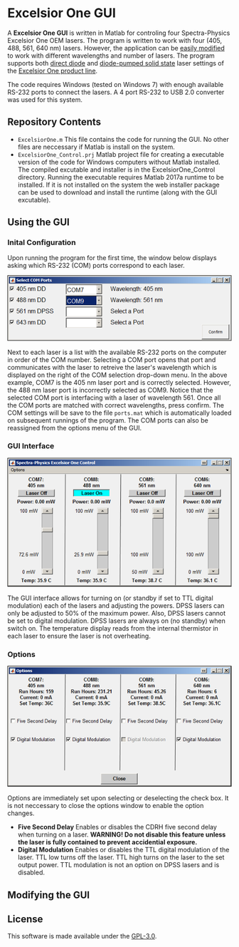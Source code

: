 # Excelsior One GUI
A **Excelsior One GUI** is written in Matlab for controling four Spectra-Physics Excelsior One OEM lasers. The program is written to work with four (405, 488, 561, 640 nm) lasers. However, the application can be [easily modified](README.md#modifying-the-gui) to work with different wavelengths and number of lasers. The program supports both [direct diode](https://en.wikipedia.org/wiki/Laser_diode) and [diode-pumped solid state](https://en.wikipedia.org/wiki/Diode-pumped_solid-state_laser) laser settings of the [Excelsior One product line](http://www.spectra-physics.com/products/cw-lasers/excelsior-one).  

The code requires Windows (tested on Windows 7) with enough available RS-232 ports to connect the lasers. A 4 port RS-232 to USB 2.0 converter was used for this system.  

## Repository Contents
- `ExcelsiorOne.m` This file contains the code for running the GUI. No other files are neccessary if Matlab is install on the system.
- `ExcelsiorOne_Control.prj` Matlab project file for creating a executable version of the code for Windows computers without Matlab installed. The compiled excutable and installer is in the ExcelsiorOne_Control directory. Running the executable requires Matlab 2017a runtime to be installed. If it is not installed on the system the web installer package can be used to download and install the runtime (along with the GUI excutable).   

## Using the GUI
### Inital Configuration
Upon running the program for the first time, the window below displays asking which RS-232 (COM) ports correspond to each laser. 

![Port Selection](/Images/Ports.png)

Next to each laser is a list with the available RS-232 ports on the computer in order of the COM number. Selecting a COM port opens that port and communicates with the laser to retreive the laser's wavelength which is displayed on the right of the COM selection drop-down menu. In the above example, COM7 is the 405 nm laser port and is correctly selected. However, the 488 nm laser port is incorrectly selected as COM9. Notice that the selected COM port is interfacing with a laser of wavelength 561. Once all the COM ports are matched with correct wavelengths, press confirm. The COM settings will be save to the file `ports.mat` which is automatically loaded on subsequent runnings of the program. The COM ports can also be reassigned from the options menu of the GUI. 

### GUI Interface

![GUI Interface](/Images/GUI.png)

The GUI interface allows for turning on (or standby if set to TTL digital modulation) each of the lasers and adjusting the powers. DPSS lasers can only be adjusted to 50% of the maximum power. Also, DPSS lasers cannot be set to digital modulation. DPSS lasers are always on (no standby) when switch on. The temperature display reads from the internal thermistor in each laser to ensure the laser is not overheating. 

### Options

![Options Menu](/Images/Options.png)

Options are immediately set upon selecting or deselecting the check box. It is not neccessary to close the options window to enable the option changes. 
- **Five Second Delay** Enables or disables the CDRH five second delay when turning on a laser. **WARNING! Do not disable this feature unless the laser is fully contained to prevent accidential exposure.** 
- **Digital Modulation** Enables or disables the TTL digital modulation of the laser. TTL low turns off the laser. TTL high turns on the laser to the set output power. TTL modulation is not an option on DPSS lasers and is disabled. 

## Modifying the GUI

## License
This software is made available under the [GPL-3.0](LICENSE). 
